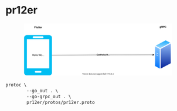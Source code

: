 # pr12er

<div align="center">
<img src="./pr12er_diagram.svg" width="80%">
</div>

```
protoc \
	    --go_out . \
	    --go-grpc_out . \
	    pr12er/protos/pr12er.proto
```

